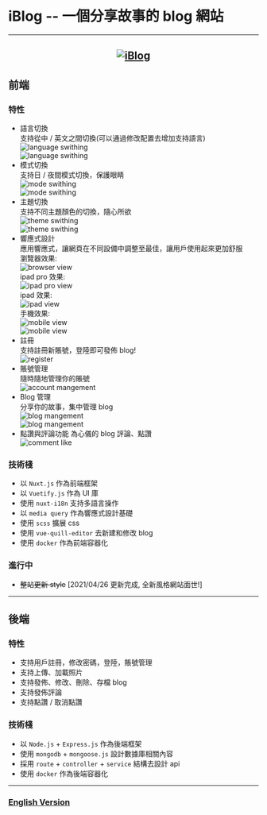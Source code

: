 # iBlog -- 一個分享故事的 blog 網站

---

## <center>[![iBlog](https://drive.google.com/uc?id=14tq0O9a8AZ8Ih13_dYAC1Xeu2FFIdbnl)](http://lipohong.site "項目演示")</center>

## 前端

### 特性

-   語言切換  
    支持從中 / 英文之間切換(可以通過修改配置去增加支持語言)  
    <img src="https://drive.google.com/uc?id=1ASQYwFikwUvPHRSfntRjLp_IqccqZyq6" alt="language swithing" />  
    <img src="https://drive.google.com/uc?id=1EmYZ3SdJ9fhSDW23MWt2HCSkIvPsZUhx" alt="language swithing" />
-   模式切換  
    支持日 / 夜間模式切換，保護眼睛  
    <img src="https://drive.google.com/uc?id=1BgDuiI0YPKebhyn14rmz6JQoo0U5hZuf" alt="mode swithing" />  
    <img src="https://drive.google.com/uc?id=1cFDxvF5c0zqtCfhoaelk70StTQHq4yUO" alt="mode swithing" />
-   主題切換  
    支持不同主題顏色的切換，隨心所欲  
    <img src="https://drive.google.com/uc?id=1e1dgGCIzh0wAQ7UsA6SSCwDnNpCMvG3y" alt="theme swithing" />  
    <img src="https://drive.google.com/uc?id=1J4xXqqyfpWNvHDy2i9cupRKSAJwrL7aB" alt="theme swithing" />
-   響應式設計  
    應用響應式，讓網頁在不同設備中調整至最佳，讓用戶使用起來更加舒服  
    瀏覽器效果:  
    <img src="https://drive.google.com/uc?id=1NRo5rKzh6n683UhnoFlW6Bveq2hOkn8j" alt="browser view" />  
    ipad pro 效果:  
    <img src="https://drive.google.com/uc?id=1xg8neWR6U67Qt76xBtpPyEPfBpNR7OBU" alt="ipad pro view" />  
    ipad 效果:  
    <img src="https://drive.google.com/uc?id=1_c9Ru2Ltncb_hgnlo8caY6gBdtgLs1LN" alt="ipad view" />  
    手機效果:  
    <img src="https://drive.google.com/uc?id=1_zM5nIGU7OvM-aTLvF4JWS5zX6IlFuNU" alt="mobile view" />  
    <img src="https://drive.google.com/uc?id=1ekCds9idzftQJg7wYgsflMeRfCvOtOy1" alt="mobile view" />
-   註冊  
    支持註冊新賬號，登陸即可發佈 blog!  
    <img src="https://drive.google.com/uc?id=1LgLzRplB_-_F6z6lJc1cFq3Sh9tmhhbx" alt="register" />
-   賬號管理  
    隨時隨地管理你的賬號  
    <img src="https://drive.google.com/uc?id=12I-EL9Xr7QRhWRqJR-o0MNtN6cQfWVJI" alt="account mangement" />
-   Blog 管理  
    分享你的故事，集中管理 blog  
    <img src="https://drive.google.com/uc?id=1nGd9CivyUcwtigyCEBwC8EG6aiuiZQdv" alt="blog mangement" />  
    <img src="https://drive.google.com/uc?id=1kayjd5l3RblMn2UIwu32dmqkNiHAunqy" alt="blog mangement" />
-   點讚與評論功能
    為心儀的 blog 評論、點讚  
    <img src="https://drive.google.com/uc?id=1u6PmuyuRf8yZr4kw2_jkqegMvp6GkcPy" alt="comment like" />

### 技術棧

-   以 `Nuxt.js` 作為前端框架
-   以 `Vuetify.js` 作為 UI 庫
-   使用 `nuxt-i18n` 支持多語言操作
-   以 `media query` 作為響應式設計基礎
-   使用 `scss` 擴展 css
-   使用 `vue-quill-editor` 去新建和修改 blog
-   使用 `docker` 作為前端容器化

### 進行中

-   ~~整站更新 style~~ [2021/04/26 更新完成, 全新風格網站面世!]

---

## 後端

### 特性

-   支持用戶註冊，修改密碼，登陸，賬號管理
-   支持上傳、加載照片
-   支持發佈、修改、刪除、存檔 blog
-   支持發佈評論
-   支持點讚 / 取消點讚

### 技術棧

-   以 `Node.js` + `Express.js` 作為後端框架
-   使用 `mongodb` + `mongoose.js` 設計數據庫相關內容
-   採用 `route` + `controller` + `service` 結構去設計 api
-   使用 `docker` 作為後端容器化

---

### [English Version](README.md)
